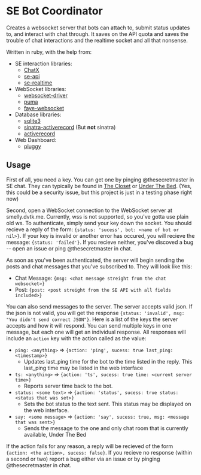 # SE Bot Coordinator

Creates a websocket server that bots can attach to, submit status updates to, and interact with chat through. It saves on the API quota and saves the trouble of chat interactions and the realtime socket and all that nonsense.

Written in ruby, with the help from:

- SE interaction libraries:
  - [ChatX](https://gitlab.com/izwick-schachter/ChatX)
  - [se-api](https://github.com/izwick-schachter/se-api)
  - [se-realtime](https://github.com/izwick-schachter/se-realtime)
- WebSocket libraries:
  - [websocket-driver](https://rubygems.org/gems/websocket-driver)
  - [puma](https://rubygems.org/gems/puma)
  - [faye-websocket](https://rubygems.org/gems/faye-websocket)
- Database libraries:
  - [sqlite3](https://rubygems.org/gems/sqlite3)
  - [sinatra-activerecord](https://rubygems.org/gems/sintra-activerecord) (But **not** sinatra)
  - [activerecord](https://rubygems.org/gems/activerecord)
- Web Dashboard:
  - [pluggy](https://github.com/izwick-schachter/pluggy)

## Usage

First of all, you need a key. You can get one by pinging @thesecretmaster in SE chat. They can typically be found in [The Closet](https://chat.stackexchange.com/rooms/63296/the-closet) or [Under The Bed](https://chat.stackexchange.com/rooms/63561/under-the-bed). (Yes, this could be a security issue, but this project is just in a testing phase right now)

Second, open a WebSocket connection to the WebSocket server at smelly.dvtk.me. Currently, wss is not supported, so you've gotta use plain old ws. To authenticate, simply send your key down the socket. You should recieve a reply of the form: `{status: 'sucess', bot: <name of bot or nil>}`. If your key is invalid or another error has occured, you will recieve the message: `{status: 'failed'}`. If you recieve neither, you've discoved a bug -- open an issue or ping @thesecretmaster in chat.

As soon as you've been authenticated, the server will begin sending the posts and chat messages that you've subscribed to. They will look like this:

- Chat Message: `{msg: <chat message streight from the chat websocket>}`
- Post: `{post: <post streight from the SE API with all fields included>}`

You can also send messages to the server. The server accepts valid json. If the json is not valid, you will get the response `{status: 'invalid', msg: "You didn't send correct JSON"}`. Here is a list of the keys the server accepts and how it will respond. You can send multiple keys in one message, but each one will get an individual response. All responses will include an `action` key with the action called as the value:

- `ping: <anything>` => `{action: 'ping', sucess: true last_ping: <timestamp>}`
  - Updates last_ping time for the bot to the time listed in the reply. This last_ping time may be listed in the web interface
- `ts: <anything>` => `{action: 'ts', sucess: true time: <current server time>}`
  - Reports server time back to the bot.
- `status: <some text>` => `{action: 'status', sucess: true status: <status that was set>}`
  - Sets the bot status to the text sent. This status may be displayed on the web interface.
- `say: <some message>` => `{action: 'say', sucess: true, msg: <message that was sent>}`
  - Sends the message to the one and only chat room that is currently available, Under The Bed

If the action fails for any reason, a reply will be recieved of the form `{action: <the action>, sucess: false}`. If you recieve no response (within a second or two) report a bug either via an issue or by pinging @thesecretmaster in chat.